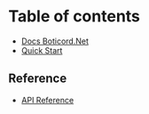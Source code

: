# Table of contents

* [Docs Boticord.Net](README.md)
* [Quick Start](quick-start.md)

## Reference

* [API Reference](reference/api-reference.md)
